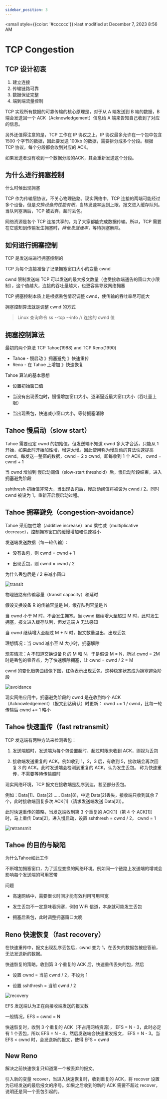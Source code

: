 ```yaml
---
sidebar_position: 3
---
```

    
<small style={{color: '#cccccc'}}>last modified at December 7, 2023 8:56 AM</small>
# TCP Congestion

## TCP 设计初衷

1. 建立连接
2. 传输链路可靠
3. 数据保证完整
4. 端到端流量控制

TCP 实现所有数据的可靠传输的核心原理是，对于从 A 端发送到 B 端的数据，B 端会发送回一个 ACK（Acknowledgement）信息给 A 端来告知自己收到了对应的信息。

另外还值得注意的是，TCP 工作在 IP 协议之上，IP 协议最多允许在一个包中包含 1500 个字节的数据，因此要发送 100kb 的数据，需要拆分成多个分段。根据 TCP 协议，每个分段都会收到对应的 ACK。

如果发送者没有收到一个数据分段的ACK，其会重新发送这个分段。

## 为什么进行拥塞控制

什么时候出现拥塞

TCP 作为传输层协议，不关心物理链路。现实网络中，TCP 连接的两端可能经过多个设备，但是*交换设备的性能有限*，当转发速率达到上限，报文进入缓存队列。当队列塞满后，TCP 被丢弃，超时丢包。

网络资源是各个 TCP 连接共享的，为了大家都能完成数据传输。所以，TCP 需要在它感知到传输发生拥塞时，_降低发送速率_，等待拥塞解除。

## 如何进行拥塞控制

TCP 是发送端进行拥塞控制的

TCP 为每个连接准备了记录拥塞窗口大小的变量 cwnd

cwnd 限制发送端 TCP 可以发送的最大报文数量（也受接收端通告的窗口大小限制），这个值越大，连接的吞吐量越大，也更容易导致网络拥塞

TCP 拥塞控制本质上是根据丢包情况调整 cwnd，使传输的吞吐率尽可能大

拥塞控制算法就是调整 cwnd 的方式

> Linux 查询命令 ss --tcp --info // 连接的 cwnd 值

## 拥塞控制算法

最初的两个算法 TCP Tahoe(1988) and TCP Reno(1990)

- Tahoe - 慢启动 》拥塞避免 》快速重传
- Reno - 在 Tahoe 上增加 》快速恢复

Tahoe 算法的基本思想

- 设置初始窗口值

- 当没有出现丢包时，慢慢增加窗口大小，逐渐逼近最大窗口大小（吞吐量上限）

- 当出现丢包，快速减小窗口大小，等待拥塞消除

## Tahoe 慢启动（slow start）

Tahoe 需要设定 cwnd 的初始值，但发送端不知道 cwnd 多大才合适，只能从 1 开始，如果此时开始加性增，增速太慢。因此使用称为慢启动的算法快速提高 cwnd。每发送一整窗的数据，cwnd = 2 x cwnd，即每收到 1 个 ACK， cwnd = cwnd + 1

当 cwnd 增加到 慢启动阈值（slow-start threshold）后，慢启动阶段结束，进入拥塞避免阶段

sshthresh 初始值非常大，当出现丢包后，慢启动阈值将被设为 cwnd / 2。同时 cwnd 被设为 1，重新开启慢启动过程。

## Tahoe 拥塞避免（congestion-avoidance）

Tahoe 采用加性增（additive increase）and 乘性减（multiplicative decrease），控制拥塞窗口的缓慢增加和快速减小

发送端发送数据（每一轮传输）：

- 没有丢包，则 cwnd = cwnd + 1

- 出现丢包，则 cwnd = cwnd / 2

为什么丢包后是 / 2 来减小窗口

![transit](./assets/transit.png)

物理链路有传输容量（transit capacity）和延时

假设交换设备 R 的传输容量是 M，缓存队列容量是 N

当 cwnd 小于 M 时，不会发生拥塞。当 cwnd 继续增大至超过 M 时，此时发生拥塞，报文进入缓存队列，但发送端 A 无法感知

当 cwnd 继续增大至超过 M + N 时，报文数量溢出，出现丢包

理想情况：当 cwnd 减小至 M 大小时，拥塞解除

现实情况：A 不知道交换设备 R 的 M 和 N，于是假设 M = N，所以 cwnd = 2M 时是丢包的零界点，为了快速解除拥塞，让 cwnd = cwnd / 2 = M

cwnd 的变化趋势曲线像下图，红色表示出现丢包，这种稳定状态成为拥塞避免阶段

![avoidance](./assets/avoidance.webp)

现实网络应用中，拥塞避免阶段的 cwnd 是在收到每个 ACK（Acknowledgement）（报文到达确认）时更新： cwnd += 1 / cwnd，比每一轮传输后 cwnd += 1 略小

## Tahoe 快速重传（fast retransmit）

TCP 发送端有两种方法来检测丢包：

1. 发送端超时，发送端为每个包设置超时，超过时限未收到 ACK，则视为丢包

2. 接收端发送重复的 ACK，例如收到 1，2，3 后，有收到 5，接收端会再次回复 3 的 ACK。此时发送端会检测到重复的 ACK，认为发生丢包。 称为快速重传，不需要等待传输超时

现实网络环境，TCP 报文在接收端是乱序到达，甚至部分丢包。

例如：Data[1]、Data[2] ..... Data[8]，中途 Data[2]丢失，接收端只收到其余 7 个，此时接收端回复多次 ACK[1]（请求发送端发送 Data[2]）。

此时快速重传的策略，当发送端收到第 3 个重复的 ACK[1]（第 4 个 ACK[1]）时，马上重传 Data[2]，进入慢启动，设置 sshthresh = cwnd / 2， cwnd = 1

![retransmit](./assets/retransmit.webp)

## Tahoe 的目的与缺陷

为什么Tahoe如此工作

不断增加拥塞窗口，为了适应变换的网络环境。例如同一个链路上发送端的增减会影响每个发送端的可用宽带

问题

- 高速网络中，需要很长时间才能有效利用可用带宽

- 发生丢包不一定意味着拥塞，例如 WiFi 信道，本身就可能发生丢包

- 拥塞后丢包，此时调整拥塞窗口太晚

## Reno 快速恢复（fast recovery）

在快速重传中，报文出现乱序丢包后，cwnd 变为 1，在丢失的数据包被应答前，无法发送新的数据。

快速恢复的策略，收到第 3 个重复的 ACK 后，快速重传丢失的包，然后

- 设置 cwnd = 当前 cwnd / 2，不设为 1

- 设置 sshthresh = 当前 cwnd / 2

![recovery](./assets/recovery.webp)

EFS 发送端认为正在向接收端发送的报文数

一般情况，EFS = cwnd = N

快速恢复时，收到 3 个重复的 ACK（不占用网络资源）， EFS = N - 3，此时必定有 1 个丢包，所以 EFS = N - 4，然后发送端会快速重发报文， EFS = N - 3。当 EFS < cwnd 时，会发送新的报文，使得 EFS = cwnd

## New Reno

解决之前快速恢复只知道第一个被丢弃的报文。

引入新的变量 recover，当进入快速恢复时，收到重复的 ACK，将 recover 设置为已经发送的最后报文的序号。如果之后收到的新的 ACK 需要不超过 recover，说明还是同一个丢包引起的。

      